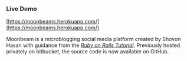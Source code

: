 ### Live Demo

[https://moonbeams.herokuapp.com/](https://moonbeams.herokuapp.com/)

Moonbeam is a microblogging social media platform created by Shovon Hasan with guidance from the  [*Ruby on Rails Tutorial*](http://www.railstutorial.org/). Previously hosted privately on bitbucket, the source code is now available on GitHub.